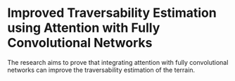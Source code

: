 # Improved Traversability Estimation using Attention with Fully Convolutional Networks

The research aims to prove that integrating attention with fully convolutional networks can improve the traversability estimation of the terrain. 
